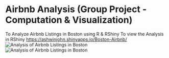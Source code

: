 # Airbnb Analysis (Group Project - Computation & Visualization)
To Analyze Airbnb Listings in Boston using R & RShiny
To view the Analysis in RShiny
https://ashwinjohn.shinyapps.io/Boston-Airbnb/
![Analysis of Airbnb Listings in Boston](https://github.com/user-attachments/assets/121786f9-7414-49cb-b47c-1869b0556e13)
![Analysis of Airbnb Listings in Boston](https://github.com/user-attachments/assets/60917fdb-24ec-461c-b203-a98c26f6c172)
